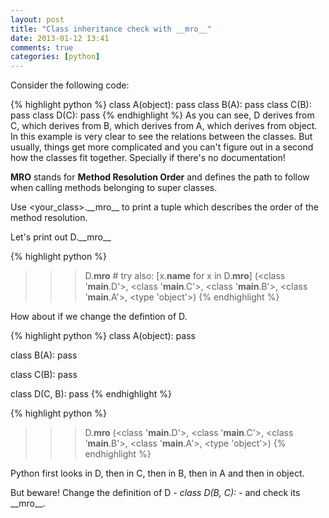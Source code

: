 ```yaml
---
layout: post
title: "Class inheritance check with __mro__"
date: 2013-01-12 13:41
comments: true
categories: [python]
---
```

Consider the following code:

{% highlight python %}
class A(object):
    pass
class B(A):
    pass
class C(B):
    pass
class D(C):
    pass
{% endhighlight %}
As you can see, D derives from C, which derives from B, which derives from A, which derives from object. In this example is very clear to see the relations between the classes. But usually, things get more complicated and you can't figure out in a second how the classes fit together. Specially if there's no documentation!

**MRO** stands for **Method Resolution Order** and defines the path to follow when calling methods belonging to super classes.

<!-- more -->

Use \<your_class\>.\_\_mro\_\_ to print a tuple which describes the order of the method resolution.

Let's print out D.\_\_mro\_\_

{% highlight python %}
>>> D.__mro__  # try also: [x.__name__ for x in D.__mro__]
(<class '__main__.D'>, <class '__main__.C'>, <class '__main__.B'>, <class '__main__.A'>, <type 'object'>)
{% endhighlight %}

How about if we change the defintion of D.

{% highlight python %}
class A(object):
    pass

class B(A):
    pass

class C(B):
    pass

class D(C, B):
    pass
{% endhighlight %}

{% highlight python %}
>>> D.__mro__
(<class '__main__.D'>, <class '__main__.C'>, <class '__main__.B'>, <class '__main__.A'>, <type 'object'>)
{% endhighlight %}

Python first looks in D, then in C, then in B, then in A and then in object.

But beware! Change the definition of D - *class D(B, C):* - and check its \_\_mro\_\_.

